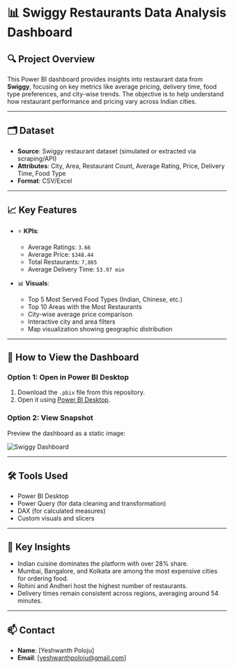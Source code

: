 # 📊 Swiggy Restaurants Data Analysis Dashboard

## 🔍 Project Overview

This Power BI dashboard provides insights into restaurant data from **Swiggy**, focusing on key metrics like average pricing, delivery time, food type preferences, and city-wise trends. The objective is to help understand how restaurant performance and pricing vary across Indian cities.

---

## 🗂️ Dataset

- **Source**: Swiggy restaurant dataset (simulated or extracted via scraping/API)
- **Attributes**: City, Area, Restaurant Count, Average Rating, Price, Delivery Time, Food Type
- **Format**: CSV/Excel

---

## 📈 Key Features

- ⭐ **KPIs**:
  - Average Ratings: `3.66`
  - Average Price: `$348.44`
  - Total Restaurants: `7,865`
  - Average Delivery Time: `53.97 min`

- 📊 **Visuals**:
  - Top 5 Most Served Food Types (Indian, Chinese, etc.)
  - Top 10 Areas with the Most Restaurants
  - City-wise average price comparison
  - Interactive city and area filters
  - Map visualization showing geographic distribution

---

## 🚀 How to View the Dashboard

### Option 1: Open in Power BI Desktop

1. Download the `.pbix` file from this repository.
2. Open it using [Power BI Desktop](https://powerbi.microsoft.com/desktop/).

### Option 2: View Snapshot

Preview the dashboard as a static image:

![Swiggy Dashboard](./Swiggy_PowerBi_Dashboard/Swiggy_Single_Dashboard.png)

---

## 🛠️ Tools Used

- Power BI Desktop
- Power Query (for data cleaning and transformation)
- DAX (for calculated measures)
- Custom visuals and slicers

---

## 🧠 Key Insights

- Indian cuisine dominates the platform with over 28% share.
- Mumbai, Bangalore, and Kolkata are among the most expensive cities for ordering food.
- Rohini and Andheri host the highest number of restaurants.
- Delivery times remain consistent across regions, averaging around 54 minutes.

---

## 📫 Contact

- **Name**: [Yeshwanth Poloju]
- **Email**: [yeshwanthpoloju@gmail.com]

